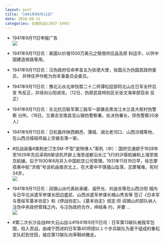 ```yaml
---
layout: post
title: "1941年09月11日"
date: 2016-09-11
categories: 全面抗战(1937-1945)
---
```


<meta name="referrer" content="no-referrer" />

- 1941年9月11日申报广告 <br/><img src="https://ww1.sinaimg.cn/large/aca367d8jw1f7q1jn8a6jj20pb0kidkd.jpg" />

- 1941年9月11日讯：美国以价值1500万美元之租借供应品及原 料运华，以供中国建造铁路等用。 

- 1941年9月11日讯：汪伪政府任命李圣五为驻德大使，张国元为伪国民政府委员， 并特任尹作乾为伪军事委员会委员。 

- 1941年9月11日讯：豫北沁水北岸伪暂二十二师谭松廷部将北山庄日军全歼后宣 布反正，并续向沁阳进攻。（12日，伪原武县特别区长张文海率部百余 反正） 

- 1941年9月11日讯：东北抗日联军第三路军一部袭击黑龙江木兰县大柜村伪警察 分所。（16日，又袭击甘南县宝山镇伪警察署，处决伪署长，俘伪警察20余人） 

- 1941年9月11日讯：日机轰炸陕西朝邑、蒲城、湖北老河口、山西汾城等地，在山西汾城祖师庙上空被击落一架。 

- #抗战装备#美制史汀生SM-1F型“底特律人”客机（中）：国府交通部于1928年至1929年先后采购6架该机开辟上海至成都沿长江飞行的沪蓉航線和上海至南京航線。后于1930年8月并入中国航空公司管理。1931年11月19日早，徐志摩搭乘中航“济南”号该机由南京北上，在大雾中不慎撞山坠落，志摩罹难，死时34岁。 <br/><img src="https://ww2.sinaimg.cn/large/aca367d8jw1f7pezkh52sj20640kv40l.jpg" />

- 1941年9月11日讯：阎锡山派代表赵承缓、温怀光、刘迪吉等在山西汾阳 城内与日华北派遣军参谋长田边盛武、山西派遣军参谋长楠山秀吉等 签订《日本军与晋绥军基本协定》和《停战协定》。《基本协定》规定:将 阎锡山的部队纳人汪伪中央政府管辖之内，与汪伪政府合作，缔结条 约，并要 ... <br/><img src="https://ww3.sinaimg.cn/large/aca367d8jw1f7pd91z5gmj20c80ftgny.jpg" />

- #第二次长沙会战##大云山战斗#1941年9月11日讯：日军第13联队被我军包围，陷入苦战，由咸宁西进的日军第40师团以１个步兵联队为基干组成的重松支队赶到甘田，接应第13联队向草鞋岭撤走。 

